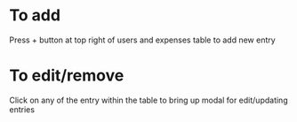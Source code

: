 # To add
Press + button at top right of users and expenses table to add new entry

# To edit/remove
Click on any of the entry within the table to bring up modal for edit/updating entries